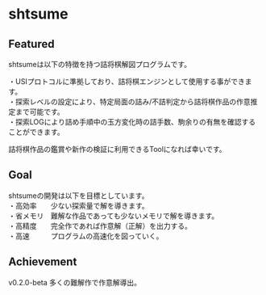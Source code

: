 #  shtsume
##  Featured
shtsumeは以下の特徴を持つ詰将棋解図プログラムです。

・USIプロトコルに準拠しており、詰将棋エンジンとして使用する事ができます。   
・探索レベルの設定により、特定局面の詰み/不詰判定から詰将棋作品の作意推定まで可能です。  
・探索LOGにより詰め手順中の玉方変化時の詰手数、駒余りの有無を確認することができます。

詰将棋作品の鑑賞や新作の検証に利用できるToolになれば幸いです。 

##  Goal
shtsumeの開発は以下を目標としています。  
・高効率　　少ない探索量で解を導きます。    
・省メモリ　難解な作品であっても少ないメモリで解を導きます。  
・高精度　　完全作であれば作意解（正解）を出力する。  
・高速　　　プログラムの高速化を図っていく。 

##  Achievement 
v0.2.0-beta  多くの難解作で作意解導出。



